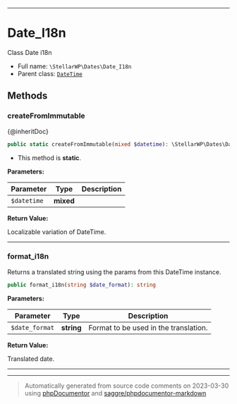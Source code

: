 ***

# Date_I18n

Class Date i18n



* Full name: `\StellarWP\Dates\Date_I18n`
* Parent class: [`DateTime`](../../DateTime.md)




## Methods


### createFromImmutable

{@inheritDoc}

```php
public static createFromImmutable(mixed $datetime): \StellarWP\Dates\Date_I18n
```



* This method is **static**.




**Parameters:**

| Parameter | Type | Description |
|-----------|------|-------------|
| `$datetime` | **mixed** |  |


**Return Value:**

Localizable variation of DateTime.



***

### format_i18n

Returns a translated string using the params from this DateTime instance.

```php
public format_i18n(string $date_format): string
```








**Parameters:**

| Parameter | Type | Description |
|-----------|------|-------------|
| `$date_format` | **string** | Format to be used in the translation. |


**Return Value:**

Translated date.



***


***
> Automatically generated from source code comments on 2023-03-30 using [phpDocumentor](http://www.phpdoc.org/) and [saggre/phpdocumentor-markdown](https://github.com/Saggre/phpDocumentor-markdown)
